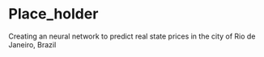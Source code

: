 # Place_holder
Creating an neural network to predict real state prices in the city of Rio de Janeiro, Brazil

